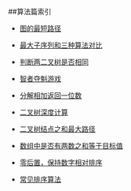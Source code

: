 
##算法篇索引

*   [图的最短路径](./Graph/WFS)

*   [最大子序列和三种算法对比](./MaxSubsequenceSum)

*   [判断两二叉树是否相同](./JudgeSameTree)

*   [智者夺魁游戏](./GeniusWin)

*   [分解相加返回一位数](./AddDigits)

*   [二叉树深度计算](./CalculateTreeDepth)

*   [二叉树结点之和最大路径](./FindMaxValueOfPath)

*   [数组中是否有两数之和等于目标值](./Two-sum)

*   [零后置，保持数字相对排序](./ZeroLast)

    <li><p><a href="./Sort/Index" class="blueJK">常见排序算法</a></p></li>











